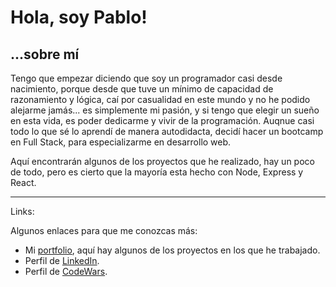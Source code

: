 # Hola, soy Pablo!

## ...sobre mí
Tengo que empezar diciendo que soy un programador casi desde nacimiento, porque desde que tuve un mínimo de capacidad de razonamiento y lógica, caí por casualidad en este mundo y no he podido alejarme jamás... 
es simplemente mi pasión, y si tengo que elegir un sueño en esta vida, es poder dedicarme y vivir de la programación. Auqnue casi todo lo que sé lo aprendí de manera autodidacta, decidí hacer un bootcamp en Full Stack, para especializarme en desarrollo web.

Aquí encontrarán algunos de los proyectos que he realizado, hay un poco de todo, pero es cierto que la mayoría esta hecho con Node, Express y React. 

---
Links:

Algunos enlaces para que me conozcas más:
* Mi [portfolio](https://pablopace-dev.github.io/SocialConnect_Back/), aquí hay algunos de los proyectos en los que he trabajado.
* Perfil de [LinkedIn](https://www.linkedin.com/in/pablopace-dev/).
* Perfil de [CodeWars](https://www.codewars.com/users/pablo2637/).
